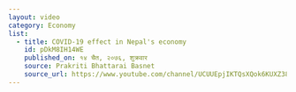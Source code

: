 ```yaml
---
layout: video
category: Economy
list:
  - title: COVID-19 effect in Nepal's economy
    id: pDkM8IH14WE
    published_on: १४ चैत, २०७६, शुक्रवार
    source: Prakriti Bhattarai Basnet
    source_url: https://www.youtube.com/channel/UCUUEpjIKTQsXQok6KUXZ38Q
---
```

